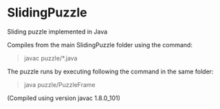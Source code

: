 # SlidingPuzzle
Sliding puzzle implemented in Java

Compiles from the main SlidingPuzzle folder using the command:
> javac puzzle/*.java

The puzzle runs by executing following the command in the same folder:
> java puzzle/PuzzleFrame

(Compiled using version javac 1.8.0_101)

